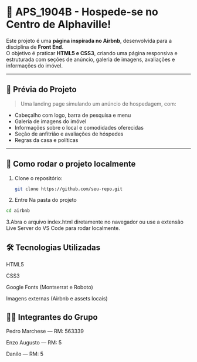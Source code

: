# 🏡 APS_1904B - Hospede-se no Centro de Alphaville!

Este projeto é uma **página inspirada no Airbnb**, desenvolvida para a disciplina de **Front End**.  
O objetivo é praticar **HTML5 e CSS3**, criando uma página responsiva e estruturada com seções de anúncio, galeria de imagens, avaliações e informações do imóvel.

---

## 📸 Prévia do Projeto
> Uma landing page simulando um anúncio de hospedagem, com:
- Cabeçalho com logo, barra de pesquisa e menu
- Galeria de imagens do imóvel
- Informações sobre o local e comodidades oferecidas
- Seção de anfitrião e avaliações de hóspedes
- Regras da casa e políticas

---

## 🚀 Como rodar o projeto localmente

1. Clone o repositório:
   ```bash
   git clone https://github.com/seu-repo.git
    ```
2. Entre Na pasta do projeto
 ```bash
 cd airbnb
 ```
3.Abra o arquivo index.html diretamente no navegador
ou use a extensão Live Server do VS Code para rodar localmente.

## 🛠️ Tecnologias Utilizadas

HTML5

CSS3

Google Fonts (Montserrat e Roboto)

Imagens externas (Airbnb e assets locais)

## 👨‍💻 Integrantes do Grupo

Pedro Marchese — RM: 563339

Enzo Augusto — RM: 5

Danilo — RM: 5